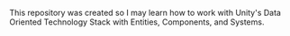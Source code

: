 This repository was created so I may learn how to work with Unity's Data Oriented Technology Stack with Entities, Components, and Systems.
